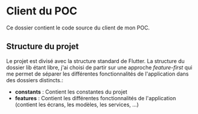 # Client du POC

Ce dossier contient le code source du client de mon POC.

## Structure du projet

Le projet est divisé avec la structure standard de Flutter. La structure du dossier lib étant libre, j'ai choisi de partir sur une approche *feature-first* qui me permet de séparer les différentes fonctionnalités de l'application dans des dossiers distincts.:

- **constants** : Contient les constantes du projet
- **features** : Contient les différentes fonctionnalités de l'application (contient les écrans, les modèles, les services, ...)
